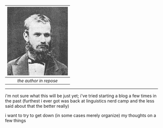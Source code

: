 |<img src="images/young_jbdc.png" alt="image of young Jan Baudouin de Courtenay" width="200"/>| 
|:--:|
| *the author in repose* |
---
i'm not sure what this will be just yet; i've tried starting a blog a few times in the past (furthest i ever got was back at linguistics nerd camp and the less said about that the better really)

i want to try to get down (in some cases merely organize) my thoughts on a few things
